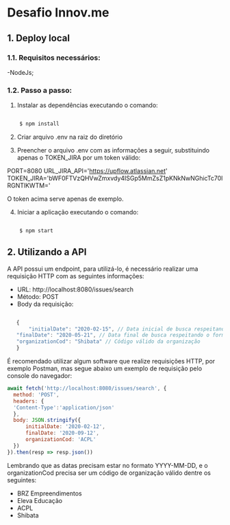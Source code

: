 # Desafio Innov.me 


## 1. Deploy local

### 1.1. Requisitos necessários:
 -NodeJs;

### 1.2. Passo a passo:

1. Instalar as dependências executando o comando:
```bash

	$ npm install

```
2. Criar arquivo .env na raiz do diretório

3. Preencher o arquivo .env com as informações a seguir, substituindo apenas o TOKEN_JIRA por um token válido:

 PORT=8080
 URL_JIRA_API='https://upflow.atlassian.net'
 TOKEN_JIRA='bWF0FTVzQHVwZmxvdy4ISGp5MmZsZ1pKNkNwNGhicTc70lRGNTlKWTM='

 O token acima serve apenas de exemplo.

4. Iniciar a aplicação executando o comando:
```bash

	$ npm start

```

## 2. Utilizando a API
A API possui um endpoint, para utilizá-lo, é necessário realizar uma requisição HTTP com as seguintes informações:

 - URL: http://localhost:8080/issues/search
 - Método: POST
 - Body da requisição: 

 ```js

	{
		"initialDate": "2020-02-15", // Data inicial de busca respeitando o formato YYYY-MM-DD
    "finalDate": "2020-05-21", // Data final de busca respeitando o formato YYYY-MM-DD
    "organizationCod": "Shibata" // Código válido da organização
	}

```

É recomendado utilizar algum software que realize requisições HTTP, por exemplo Postman, mas segue abaixo um exemplo de requisição pelo console do navegador:

```js
await fetch('http://localhost:8080/issues/search', {
  method: 'POST',
  headers: {
  'Content-Type':'application/json'
  },
  body: JSON.stringify({
      initialDate: '2020-02-12',
      finalDate: '2020-09-12',
      organizationCod: 'ACPL'
  })
}).then(resp => resp.json())
```
 
 Lembrando que as datas precisam estar no formato YYYY-MM-DD, e o organizationCod precisa ser um código de organização válido dentre os seguintes: 
  - BRZ Empreendimentos
  - Eleva Educação
  - ACPL
  - Shibata